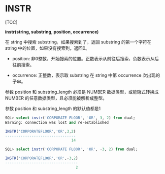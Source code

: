 # INSTR

[TOC]

**instr(string, substring, position, occurrence)**

在 string 中搜索 substring，如果搜索到了，返回 substring 的第一个字符在 string 中的位置，如果没有搜索到，返回0。

- position: 非0整数，开始搜索的位置。正数表示从前往后搜索，负数表示从后往前搜索。

- occurrence: 正整数，表示取 substring 在 string 中第 occurrence 次出现的子串。

参数 position 和 substring_length 必须是 NUMBER 数据类型，或能隐式转换成 NUMBER 的任意数据类型，且必须能被解析成整型。

参数 position 和 substring_length 的默认值都是1

```sql
SQL> select instr('CORPORATE FLOOR', 'OR', 3, 2) from dual;
Warning: connection was lost and re-established

INSTR('CORPORATEFLOOR','OR',3,2)
--------------------------------
                              14

SQL> select instr('CORPORATE FLOOR', 'OR', -3, 2) from dual;

INSTR('CORPORATEFLOOR','OR',-3,2)
---------------------------------
                                2                              
```
